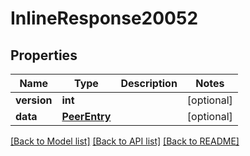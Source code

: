 # InlineResponse20052

## Properties
Name | Type | Description | Notes
------------ | ------------- | ------------- | -------------
**version** | **int** |  | [optional] 
**data** | [**PeerEntry**](PeerEntry.md) |  | [optional] 

[[Back to Model list]](../README.md#documentation-for-models) [[Back to API list]](../README.md#documentation-for-api-endpoints) [[Back to README]](../README.md)

